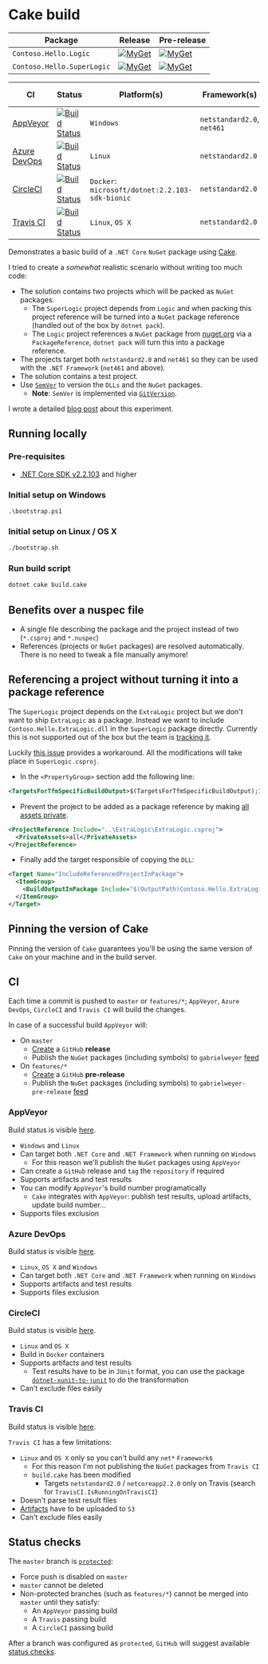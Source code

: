 # Cake build

| Package | Release | Pre-release |
| --- | --- | --- |
| `Contoso.Hello.Logic` | [![MyGet][my-get-logic-r-badge]][my-get-logic-r] | [![MyGet][my-get-logic-pre-badge]][my-get-logic-pre] |
| `Contoso.Hello.SuperLogic` | [![MyGet][my-get-super-r-badge]][my-get-super-r] | [![MyGet][my-get-super-pre-badge]][my-get-super-pre] |

| CI | Status | Platform(s) | Framework(s) | Test Framework(s) |
| --- | --- | --- | --- | --- |
| [AppVeyor](#appveyor) | [![Build Status][app-veyor-shield]][app-veyor] | `Windows` | `netstandard2.0`, `net461` | `netcoreapp2.2.0`, `net461` |
| [Azure DevOps](#azure-devops) | [![Build Status][azure-devops-shield]][azure-devops] | `Linux` | `netstandard2.0` | `netcoreapp2.2.0` |
| [CircleCI](#circleci) | [![Build Status][circle-ci-shield]][circle-ci] | `Docker`: `microsoft/dotnet:2.2.103-sdk-bionic` | `netstandard2.0` | `netcoreapp2.2.0` |
| [Travis CI](#travis-ci) | [![Build Status][travis-ci-shield]][travis-ci] | `Linux`, `OS X` | `netstandard2.0` | `netcoreapp2.2.0` |

Demonstrates a basic build of a `.NET Core` `NuGet` package using [Cake][cake].

I tried to create a *somewhat* realistic scenario without writing too much code:

- The solution contains two projects which will be packed as `NuGet` packages.
  - The `SuperLogic` project depends from `Logic` and when packing this project reference will be turned into a `NuGet` package reference (handled out of the box by `dotnet pack`).
  - The `Logic` project references a `NuGet` package from [nuget.org][nuget-org] via a `PackageReference`, `dotnet pack` will turn this into a package reference.
- The projects target both `netstandard2.0` and `net461` so they can be used with the `.NET Framework` (`net461` and above).
- The solution contains a test project.
- Use [`SemVer`][semver] to version the `DLLs` and the `NuGet` packages.
  - **Note**: `SemVer` is implemented via [`GitVersion`][git-version].

I wrote a detailed [blog post][cake-build-post] about this experiment.

## Running locally

### Pre-requisites

- [.NET Core SDK v2.2.103][dotnet-sdk] and higher

### Initial setup on Windows

```posh
.\bootstrap.ps1
```

### Initial setup on Linux / OS X

```bash
./bootstrap.sh
```

### Run build script

```bash
dotnet cake build.cake
```

## Benefits over a nuspec file

- A single file describing the package and the project instead of two (`*.csproj` and `*.nuspec`)
- References (projects or `NuGet` packages) are resolved automatically. There is no need to tweak a file manually anymore!

## Referencing a project without turning it into a package reference

The `SuperLogic` project depends on the `ExtraLogic` project but we don't want to ship `ExtraLogic` as a package. Instead we want to include `Contoso.Hello.ExtraLogic.dll` in the `SuperLogic` package directly. Currently this is not supported out of the box but the team is [tracking it][pack-issues].

Luckily [this issue][project-reference-dll-issue] provides a workaround. All the modifications will take place in `SuperLogic.csproj`.

- In the `<PropertyGroup>` section add the following line:

```xml
<TargetsForTfmSpecificBuildOutput>$(TargetsForTfmSpecificBuildOutput);IncludeReferencedProjectInPackage</TargetsForTfmSpecificBuildOutput>
```

- Prevent the project to be added as a package reference by making [all assets private][private-assets].

```xml
<ProjectReference Include="..\ExtraLogic\ExtraLogic.csproj">
  <PrivateAssets>all</PrivateAssets>
</ProjectReference>
```

- Finally add the target responsible of copying the `DLL`:

```xml
<Target Name="IncludeReferencedProjectInPackage">
  <ItemGroup>
    <BuildOutputInPackage Include="$(OutputPath)Contoso.Hello.ExtraLogic.dll" />
  </ItemGroup>
</Target>
```

## Pinning the version of Cake

Pinning the version of `Cake` guarantees you'll be using the same version of `Cake` on your machine and in the build server.

## CI

Each time a commit is pushed to `master` or `features/*`; `AppVeyor`, `Azure DevOps`, `CircleCI` and `Travis CI` will build the changes.

In case of a successful build `AppVeyor` will:

- On `master`
  - [Create][github-release] a `GitHub` **release**
  - Publish the `NuGet` packages (including symbols) to `gabrielweyer` [feed][my-get-gabrielweyer-feed]
- On `features/*`
  - [Create][github-release] a `GitHub` **pre-release**
  - Publish the `NuGet` packages (including symbols) to `gabrielweyer-pre-release` [feed][my-get-gabrielweyer-pre-release-feed]

### AppVeyor

Build status is visible [here][app-veyor].

- `Windows` and `Linux`
- Can target both `.NET Core` and `.NET Framework` when running on `Windows`
  - For this reason we'll publish the `NuGet` packages using `AppVeyor`
- Can create a `GitHub` release and `tag` the `repository` if required
- Supports artifacts and test results
- You can modify `AppVeyor`'s build number programatically
  - `Cake` integrates with `AppVeyor`: publish test results, upload artifacts, update build number...
- Supports files exclusion

### Azure DevOps

Build status is visible [here][azure-devops].

- `Linux`, `OS X` and `Windows`
- Can target both `.NET Core` and `.NET Framework` when running on `Windows`
- Supports artifacts and test results
- Supports files exclusion

### CircleCI

Build status is visible [here][circle-ci].

- `Linux` and `OS X`
- Build in `Docker` containers
- Supports artifacts and test results
  - Test results have to be in `JUnit` format, you can use the package [`dotnet-xunit-to-junit`][xunit-to-junit] to do the transformation
- Can't exclude files easily

### Travis CI

Build status is visible [here][travis-ci].

`Travis CI` has a few limitations:

- `Linux` and `OS X` only so you can't build any `net*` `Framework`s
  - For this reason I'm not publishing the `NuGet` packages from `Travis CI`
  - `build.cake` has been modified
    - Targets `netstandard2.0` / `netcoreapp2.2.0` only on Travis (search for `TravisCI.IsRunningOnTravisCI`)
- Doesn't parse test result files
- [Artifacts][travis-artifacts] have to be uploaded to `S3`
- Can't exclude files easily

## Status checks

The `master` branch is [`protected`][github-protected-branch]:

- Force push is disabled on `master`
- `master` cannot be deleted
- Non-protected branches (such as `features/*`) cannot be merged into `master` until they satisfy:
  - An `AppVeyor` passing build
  - A `Travis` passing build
  - A `CircleCI` passing build

After a branch was configured as `protected`, `GitHub` will suggest available [status checks][github-status-checks].

[cake]: https://cakebuild.net/
[nuget-org]: https://www.nuget.org/
[build-cake]: build.cake
[semver]: https://semver.org/
[git-version]: https://gitversion.readthedocs.io/en/latest/
[pack-issues]: https://github.com/NuGet/Home/issues/6285
[project-reference-dll-issue]: https://github.com/NuGet/Home/issues/3891
[private-assets]: https://docs.microsoft.com/en-us/dotnet/core/tools/csproj#includeassets-excludeassets-and-privateassets
[travis-ci]: https://travis-ci.org/gabrielweyer/cake-build
[travis-ci-shield]: https://travis-ci.org/gabrielweyer/cake-build.svg?branch=master
[travis-artifacts]: https://docs.travis-ci.com/user/uploading-artifacts/
[app-veyor]: https://ci.appveyor.com/project/GabrielWeyer/cake-build
[app-veyor-shield]: https://ci.appveyor.com/api/projects/status/github/gabrielweyer/cake-build?branch=master&svg=true
[my-get-gabrielweyer-feed]: https://www.myget.org/feed/Packages/gabrielweyer
[my-get-gabrielweyer-pre-release-feed]: https://www.myget.org/feed/Packages/gabrielweyer-pre-release
[github-release]: https://github.com/gabrielweyer/cake-build/releases
[my-get-logic-r-badge]: https://img.shields.io/myget/gabrielweyer/v/Contoso.Hello.Logic.svg?label=MyGet
[my-get-logic-r]: https://www.myget.org/feed/gabrielweyer/package/nuget/Contoso.Hello.Logic
[my-get-logic-pre-badge]: https://img.shields.io/myget/gabrielweyer-pre-release/v/Contoso.Hello.Logic.svg?label=MyGet
[my-get-logic-pre]: https://www.myget.org/feed/gabrielweyer-pre-release/package/nuget/Contoso.Hello.Logic
[my-get-super-r-badge]: https://img.shields.io/myget/gabrielweyer/v/Contoso.Hello.SuperLogic.svg?label=MyGet
[my-get-super-r]: https://www.myget.org/feed/gabrielweyer/package/nuget/Contoso.Hello.SuperLogic
[my-get-super-pre-badge]: https://img.shields.io/myget/gabrielweyer-pre-release/v/Contoso.Hello.SuperLogic.svg?label=MyGet
[my-get-super-pre]: https://www.myget.org/feed/gabrielweyer-pre-release/package/nuget/Contoso.Hello.SuperLogic
[github-protected-branch]: https://help.github.com/articles/configuring-protected-branches/
[github-status-checks]: https://help.github.com/articles/enabling-required-status-checks/
[circle-ci]: https://circleci.com/gh/gabrielweyer/cake-build
[circle-ci-shield]: https://circleci.com/gh/gabrielweyer/cake-build/tree/master.svg?style=shield
[xunit-to-junit]: https://www.nuget.org/packages/dotnet-xunit-to-junit/
[dotnet-sdk]: https://dotnet.microsoft.com/download
[azure-devops-shield]: https://dev.azure.com/gabrielweyer/cake-build/_apis/build/status/Cake?branchName=master
[azure-devops]: https://dev.azure.com/gabrielweyer/cake-build/_build/latest?definitionId=12?branchName=master
[cake-build-post]: https://gabrielweyer.github.io/2018/04/22/cake-build/
